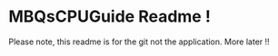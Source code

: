MBQsCPUGuide Readme !
============

Please note, this readme is for the git not the application.
More later !!
